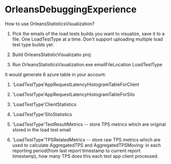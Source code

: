 # OrleansDebuggingExperience

How to use OrleansStatisticsVisualization?

1. Pick the emails of the load tests builds you want to visualize, save it to a file. One LoadTestType at a time. Don't support uploading multiple load test type builds yet.

2. Build OrleansStatisticVisualizatio proj

3. Run OrleansStatisticsVisualization.exe emailFileLocation LoadTestType 



It would generate 6 azure table in your account: 

1. 'LoadTestType'AppRequestLatencyHistogramTableForClient

2. 'LoadTestType'AppRequestLatencyHistogramTableForSilo

3. 'LoadTestType'ClientStatistics

4. 'LoadTestType'SiloStatistics

5. 'LoadTestType'TestResultMetrics -- store TPS metrics which are original stored in the load test email

6. 'LoadTestType'TPSRelatedMetrics -- store raw TPS metrics which are used to calculate AggregatedTPS and AggregatedTPSMoving: in each reporting period(from last report timestamp to current report timestamp), how many TPS does this each test app client processed. 
